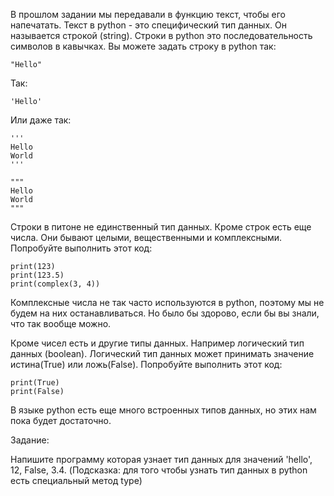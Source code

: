 В прошлом задании мы передавали в функцию текст, чтобы его напечатать. Текст в python - это специфический тип данных. Он называется строкой (string). Строки в python это последовательность символов в кавычках. Вы можете задать строку в python так:

```
"Hello"
``` 

Так:

```
'Hello'
```

Или даже так:

```
'''
Hello
World
'''
```

```
"""
Hello
World
"""
```

Строки в питоне не единственный тип данных.
Кроме строк есть еще числа. Они бывают целыми, вещественными и комплексными. Попробуйте выполнить этот код:

```
print(123)
print(123.5)
print(complex(3, 4))
```

Комплексные числа не так часто используются в python, поэтому мы не будем на них останавливаться. Но было бы здорово, если бы вы знали, что так вообще можно.

Кроме чисел есть и другие типы данных. Например логический тип данных (boolean). Логический тип данных может принимать значение истина(True) или ложь(False). Попробуйте выполнить этот код: 

```
print(True)
print(False)
```

В языке python есть еще много встроенных типов данных, но этих нам пока будет достаточно.

Задание: 

Напишите программу которая узнает тип данных для значений 'hello', 12, False, 3.4. (Подсказка: для того чтобы узнать тип данных в python есть специальный метод type)